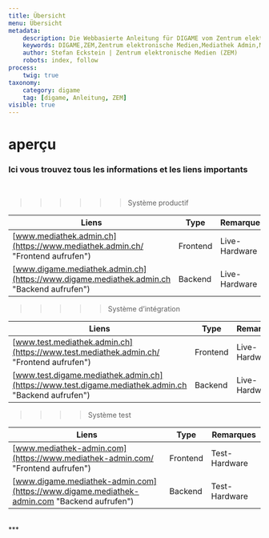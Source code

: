 ```yaml
---
title: Übersicht
menu: Übersicht
metadata:
    description: Die Webbasierte Anleitung für DIGAME vom Zentrum elektronische Medien ZEM.
    keywords: DIGAME,ZEM,Zentrum elektronische Medien,Mediathek Admin,Mediathek,Bilddatenbank,Bildverwaltung,Bundesverwaltung,Eidgenossenschaft,Schweizerische Eidgenossenschaft,VBS,Bundesamt für Verteidigung, Bevölkerungsschutz und Sport
    author: Stefan Eckstein | Zentrum elektronische Medien (ZEM)
    robots: index, follow
process:
	twig: true
taxonomy:
    category: digame
    tag: [digame, Anleitung, ZEM]
visible: true
---
```


# aperçu
### Ici vous trouvez tous les informations et les liens importants
<br>

>>>>>> Système productif <br>


| Liens | Type | Remarques |
| --- | --- | --- |
| [www.mediathek.admin.ch](https://www.mediathek.admin.ch/ "Frontend aufrufen") | Frontend | Live-Hardware |
| [www.digame.mediathek.admin.ch](https://www.digame.mediathek.admin.ch "Backend aufrufen") | Backend | Live-Hardware |

>>>>> Système d’intégration <br>


| Liens | Type | Remarques |
| --- | --- | --- |
| [www.test.mediathek.admin.ch](https://www.test.mediathek.admin.ch/ "Frontend aufrufen") | Frontend | Live-Hardware |
| [www.test.digame.mediathek.admin.ch](https://www.test.digame.mediathek.admin.ch "Backend aufrufen") | Backend | Live-Hardware |

>>>> Système test <br>


| Liens | Type | Remarques |
| --- | --- | --- |
| [www.mediathek-admin.com](https://www.mediathek-admin.com/ "Frontend aufrufen") | Frontend | Test-Hardware |
| [www.digame.mediathek-admin.com](https://www.digame.mediathek-admin.com "Backend aufrufen") | Backend | Test-Hardware |

<br>
***



